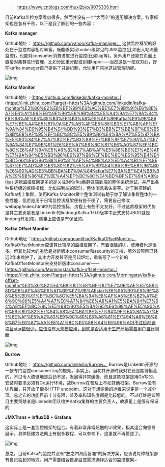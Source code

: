 > https://www.cnblogs.com/huxi2b/p/9075306.html

目前Kafka监控方案看似很多，然而并没有一个“大而全”的通用解决方案。各家框架也是各有千秋，以下是我了解到的一些内容：

**Kafka manager**

Github地址： https://github.com/yahoo/kafka-manager。 这款监控框架的好处在于监控内容相对丰富，既能够实现broker级常见的JMX监控(比如出入站流量监控)，也能对consumer消费进度进行监控(比如lag等)。另外用户还能在页面上直接对集群进行管理，比如分区重分配或创建topic——当然这是一把双刃剑，好在kafka manager自己提供了只读机制，允许用户禁掉这些管理功能。

![img](https://images2018.cnblogs.com/blog/735367/201805/735367-20180523092531898-446027782.png)

**Kafka Monitor**

Github地址：[https://github.com/linkedin/kafka-monitor。](https://link.zhihu.com/?target=https%3A//github.com/linkedin/kafka-monitor%E3%80%82%E8%BF%99%E6%AC%BE%E7%9B%91%E6%8E%A7%E6%A1%86%E6%9E%B6%E6%9B%B4%E5%A4%9A%E7%9A%84%E6%98%AF%E5%85%B3%E6%B3%A8%E5%AF%B9Kafka%E9%9B%86%E7%BE%A4%E5%81%9A%E7%AB%AF%E5%88%B0%E7%AB%AF%E7%9A%84%E6%95%B4%E4%BD%93%E7%B3%BB%E7%BB%9F%E6%B5%8B%E8%AF%95%EF%BC%8C%E5%B9%B6%E4%BA%A7%E5%87%BA%E5%90%84%E7%A7%8D%E7%B3%BB%E7%BB%9F%E7%BA%A7%E7%9A%84%E7%9B%91%E6%8E%A7%E6%8C%87%E6%A0%87%EF%BC%8C%E6%AF%94%E5%A6%82%E7%AB%AF%E5%88%B0%E7%AB%AF%E7%9A%84%E5%BB%B6%E6%97%B6%EF%BC%8C%E6%95%B4%E4%BD%93%E6%B6%88%E6%81%AF%E4%B8%A2%E5%A4%B1%E7%8E%87%E7%AD%89%E3%80%82%E5%AF%B9%E4%BA%8E%E6%96%B0%E6%90%AD%E5%BB%BA%E7%9A%84Kafka%E7%BA%BF%E4%B8%8A%E9%9B%86%E7%BE%A4%EF%BC%8C%E4%BD%BF%E7%94%A8Kafka) 这款监控框架更多的是关注对Kafka集群做端到端的整体系统测试，并产出各种系统级的监控指标，比如端到端的延时，整体消息丢失率等。对于新搭建的Kafka线上集群，使用Kafka Monitor做个整体测试有助于你了解该集群整体的一些性能，但若是用于日常监控该框架便有些不便了，需要自己修改webapp/index.html中的监控指标，流程上有些不太友好。不过这款框架的优势是其主要贡献者是LinkedIn的lindong(Kafka 1.0.0版本中正式支持JBOD就是lindong开发的)，质量上应该是有保证的。

 

**Kafka Offset Monitor**

Github地址：https://github.com/quantifind/KafkaOffsetMonitor。 KafkaOffsetMonitor应该算比较早的监控框架了，有着很酷的UI，使用者也是很多。但其比较大的劣势是对新版本consumer和security的支持，另外该项目已经近2年未维护了，其主力开发甚至是另起炉灶，重新写了一个新的KafkaOffsetMonitor来支持新版本consumer——[https://github.com/Morningstar/kafka-offset-monitor。](https://link.zhihu.com/?target=https%3A//github.com/Morningstar/kafka-offset-monitor%E3%80%82%E4%B8%8D%E8%BF%87%E7%9B%AE%E5%89%8D%E8%AF%A5%E9%A1%B9%E7%9B%AEstar%E6%95%B0%E5%BE%88%E5%B0%91%EF%BC%8C%E5%BA%94%E8%AF%A5%E6%B2%A1%E6%9C%89%E5%A4%A7%E8%A7%84%E6%A8%A1%E5%BA%94%E7%94%A8%EF%BC%8C%E5%88%B0%E5%BA%95%E6%98%AF%E5%90%A6%E9%80%82%E7%94%A8%E4%BA%8E%E7%94%9F%E4%BA%A7%E7%8E%AF%E5%A2%83%E9%9C%80%E8%A6%81%E7%94%A8%E6%88%B7%E8%87%AA%E8%A1%8C%E5%88%A4%E6%96%AD)不过目前该项目star数很少，应该没有大规模应用，到底是否适用于生产环境需要用户自行判断

![img](https://images2018.cnblogs.com/blog/735367/201805/735367-20180523092743727-2010095769.png)

 

**Burrow**

Github地址： https://github.com/linkedin/Burrow。 Burrow是LinkedIn开源的一款专门监控consumer lag的框架。事实上，当初其开源时我对它还是期待挺高的，不过令人遗憾地是后劲不足，发展得非常缓慢，而且这款框架是用Go写的，安装时要求必须有Go运行环境，故Burrow在普及上不如其他框架。Burrow没有UI界面，只开放了很多HTTP endpoint，这对于想偷懒的运维来说更是一个减分项。总之它的功能目前十分有限，普及率和知名度都是比较低的。不过好处是该项目主要贡献者是LinkedIn团队维护Kafka集群的主要负责人，故质量上是很有保证的

 

**JMXTrans + InfluxDB + Grafana**

这实际上是一套监控框架的组合。有着非常非常炫酷的UI效果，极其适合向领导展示。具体搭建方法网上有很多教程，可以参考下。这里就不再赘述了。

 ![img](https://images2018.cnblogs.com/blog/735367/201805/735367-20180523093127229-1072270939.png)

总之，目前Kafka的监控并没有“放之四海而皆准”的解决方案，应该说每种框架都有自己独到的地方。用户需要结合自身监控需求选择适合的监控框架~